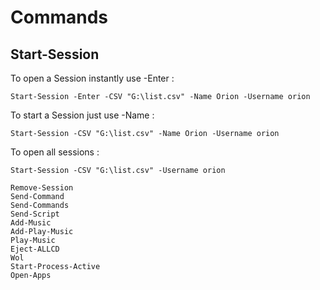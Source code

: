 # Commands
## Start-Session
To open a Session instantly use -Enter :
```pwsh
Start-Session -Enter -CSV "G:\list.csv" -Name Orion -Username orion
```

To start a Session just use -Name :
```pwsh
Start-Session -CSV "G:\list.csv" -Name Orion -Username orion
```

To open all sessions :
```pwsh
Start-Session -CSV "G:\list.csv" -Username orion
```



```pwsh
Remove-Session
Send-Command
Send-Commands
Send-Script
Add-Music
Add-Play-Music
Play-Music
Eject-ALLCD
Wol
Start-Process-Active 
Open-Apps
```
